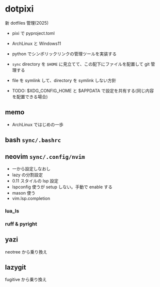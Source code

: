 # dotpixi

新 dotfiles 管理(2025)

- pixi で pyproject.toml
- ArchLinux と Windows11
- python でシンボリックリンクの管理ツールを実装する
- `sync` directory を `$HOME` に見立てて、この配下にファイルを配置して git 管理する
- file を symlink して、directory を symlink しない方針

- TODO: $XDG_CONFIG_HOME と $APPDATA で設定を共有する(同じ内容を配置できる場合)

## memo

- ArchLinux ではじめの一歩

## bash `sync/.bashrc`

## neovim `sync/.config/nvim`

- 一から設定しなおし
- lazy の分割設定
- 0.11 スタイルの lsp 設定 
- lspconfig 使うが setup しない。手動で enable する
- mason 使う
- vim.lsp.completion

### lua_ls

### ruff & pyright

## yazi

neotree から乗り換え

## lazygit

fugitive から乗り換え
